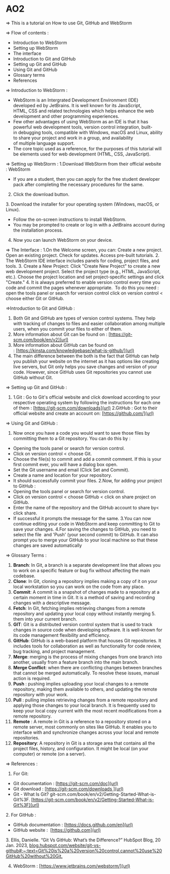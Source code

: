 # AO2
=> This is a tutorial on How to use Git, GitHub and WebStorm

=> Flow of contents :
- Introduction to WebStorm
- Setting up WebStorm
- The interface
- Introduction to Git and GitHub
- Setting up Git and GitHub
- Using Git and GitHub
- Glossary terms 
- References

=> Introduction to WebStorm :
- WebStorm is an Intergrated Development Environment (IDE) developed ed by JetBrains. It is well known for its JavaScript, HTML, CSS and related technologies which helps enhance the web development and other programming experiences.
- Few other advantages of using WebStorm as an IDE is that it has powerful web development tools, version control integration, built-in debugging tools, compatible with Windows, macOS and Linux, ability to share your project and work in a group, and availability of multiple language support.
- The core topic used as a reference, for the purposes of this tutorial will be elements used for web development (HTML, CSS, JavaScript).

=> Setting up WebStorm :
1.Download WebStorm from their official website : WebStorm
- If you are a student, then you can apply for the free student developer pack after completing the necessary procedures for the same.

2. Click the download button.

3. Download the installer for your operating system (Windows, macOS, or Linux).
- Follow the on-screen instructions to install WebStorm.
- You may be prompted to create or log in with a JetBrains account during the installation process.

4. Now you can launch WebStorm on your device.

=> The Interface :
1.On the Welcome screen, you can:
Create a new project.
Open an existing project.
Check for updates.
Access pre-built tutorials.
2. The WebStorm IDE interface includes panels for coding, project files, and tools.
3. Create a New Project:
Click "Create New Project" to create a new web development project.
Select the project type (e.g., HTML, JavaScript, etc.).
Choose the project location and set project-specific settings and click "Create."
4. It is always preferred to enable version control every time you code and commit the pages whenever appropriate. 
To do this you need : open the tools panel or search for version control click on version control < choose either Git or GitHub.

=>Introduction to Git and GitHub :
1. Both Git and GitHub are types of version control systems. They help with tracking of changes to files and easier collaboration among multiple users, when you commit your files to either of them.
2. More information about Git can be found on : [https://git-scm.com/book/en/v2](url)
3. More information about GitHub can be found on : [https://kinsta.com/knowledgebase/what-is-github/](url)
4. The main difference between the both is the fact that GitHub can help you publish your website on the internet as it has options like creating live servers, but Git only helps you save changes and version of your code. However, since GitHub uses Git repositories you cannot use GitHub without Git.

=> Setting up Git and GitHub :
1. 1.Git :
Go to Git's official website and click download according to your respective operating system by following the instructions for each one of them : [https://git-scm.com/downloads](url)
2.GitHub :
Got to their official website and create an account on: [https://github.com/](url)

=> Using Git and GitHub :
1. Now once you have a code you would want to save those files by committing them to a Git repository. You can do this by :
- Opening the tools panel or search for version control.
- Click on version control < choose Git.
- Choose the file(s) to commit and add a commit comment. If this is your first commit ever, you will have a dialog box open.
- Set the Git username and email (Click Set and Commit).
- Create a name and location for your repository.
- It should successfully commit your files.
2.Now, for adding your project to GitHub :
- Opening the tools panel or search for version control.
- Click on version control < choose GitHub < click on share project on GitHub.
- Enter the name of the repository and the GitHub account to share by< click share.
- If successful it prompts the message for the same.
3.You can now continue editing your code in WebStorm and keep committing to Git to save your changes.
4.For saving the changes to GitHub, you need to select the file  and 'Push' (your second commit) to GitHub. It can also prompt you to merge your GitHub to your local machine so that these changes are saved automatically

=> Glossary Terms :
1. **Branch**: In Git, a branch is a separate development line that allows you to work on a specific feature or bug fix without affecting the main codebase.
2. **Clone**: In Git, cloning a repository implies making a copy of it on your local workstation so you can work on the code from any place.
3. **Commit**: A commit is a snapshot of changes made to a repository at a certain moment in time in Git. It is a method of saving and recording changes with a descriptive message.
4. **Fetch**: In Git, fetching implies retrieving changes from a remote repository and updating your local copy without instantly merging 5. them into your current branch.
6. **GIT**: Git is a distributed version control system that is used to track changes in source code when developing software. It is well-known for its code management flexibility and efficiency.
7. **GitHub**: GitHub is a web-based platform that houses Git repositories. It includes tools for collaboration as well as functionality for code review, bug tracking, and project management.
8. **Merge**: merging is the process of mixing changes from one branch into another, usually from a feature branch into the main branch.
9. **Merge Conflict**: when there are conflicting changes between branches that cannot be merged automatically. To resolve these issues, manual action is required.
10. **Push** : pushing implies uploading your local changes to a remote repository, making them available to others, and updating the remote repository with your work.
11. **Pull** : pulling implies retrieving changes from a remote repository and applying those changes to your local branch. It is frequently used to keep your local copy current with the most recent modifications from a remote repository.
12. **Remote** : A remote in Git is a reference to a repository stored on a remote server, most commonly on sites like GitHub. It enables you to interface with and synchronize changes across your local and remote repositories.
13. **Repository**: A repository in Git is a storage area that contains all the project files, history, and configuration. It might be local (on your computer) or remote (on a server).

=> References :
1. For Git:
- Git documentation : [https://git-scm.com/doc​](url)
- Git download : [https://git-scm.com/downloads ](url)
- Git - What Is Git? git-scm.com/book/en/v2/Getting-Started-What-is-Git%3F. [https://git-scm.com/book/en/v2/Getting-Started-What-is-Git%3F](url)

2. For GitHub :
- GitHub documentation : [https://docs.github.com/en](url)
- GitHub website :  [https://github.com](url)

3. Ellis, Danielle. “Git Vs GitHub: What’s the Difference?” HubSpot Blog, 20 Jan. 2023, [blog.hubspot.com/website/git-vs-github#:~:text=Git%20is%20a%20version%20control,cannot%20use%20GitHub%20without%20Git.](url)

4. WebStorm : [https://www.jetbrains.com/webstorm/](url)
